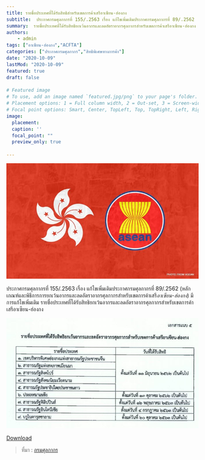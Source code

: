 ```yaml
---
title: รายชื่อประเทศที่ได้รับสิทธิสำหรับเขตการค้าเสรีอาเซียน-ฮ่องกง    
subtitle:  ประกาศกรมศุลกากรที่ 155/.2563 เรื่อง แก้ไขเพิ่มเติมประกาศกรมศุลกากรที่ 89/.2562 
summary:  รายชื่อประเทศที่ได้รับสิทธิยกเว้นอากรและลดอัตราอากรศุลกากรสำหรับเขตการค้าเสรีอาเซียน-ฮ่องกง
authors:
    - admin
tags: ["อาเซียน-ฮ่องกง","ACFTA"]
categories: ["ประกาศกรมศุลกากร","สิทธิพิเศษทางการค้า"]
date: "2020-10-09"
lastMod: "2020-10-09"
featured: true
draft: false

# Featured image
# To use, add an image named `featured.jpg/png` to your page's folder.
# Placement options: 1 = Full column width, 2 = Out-set, 3 = Screen-width
# Focal point options: Smart, Center, TopLeft, Top, TopRight, Left, Right, BottomLeft, Bottom, BottomRight
image:
  placement: 
  caption: ''
  focal_point: ""
  preview_only: true

---
```


![](featured.jpg)

ประกาศกรมศุลกากรที่ 155/.2563 เรื่อง แก้ไขเพิ่มเติมประกาศกรมศุลกากรที่ 89/.2562 (หลักเกณฑ์และพิธีการการยกเว้นอากรและลดอัตราอากรศุลกากรสำหรับเขตการค้าเสรี*อาเซียน-ฮ่องกง*) มีการแก้ไขเพิ่มเติม รายชื่อประเทศที่ได้รับสิทธิยกเว้นอากรและลดอัตราอากรศุลกากรสำหรับเขตการค้าเสรีอาเซียน-ฮ่องกง

![](img-01.jpg)

<div class="article-tags">
<a class="badge badge-danger" href="./2563-155.pdf" target="_blank" id="download_files_new"> Download </a> 
</div>


> ที่มา : [กรมศุลกากร](http://www.customs.go.th/cont_strc_download_with_docno_date.php?lang=th&top_menu=menu_homepage&current_id=14232832414c505f46464a4f464b4d)


